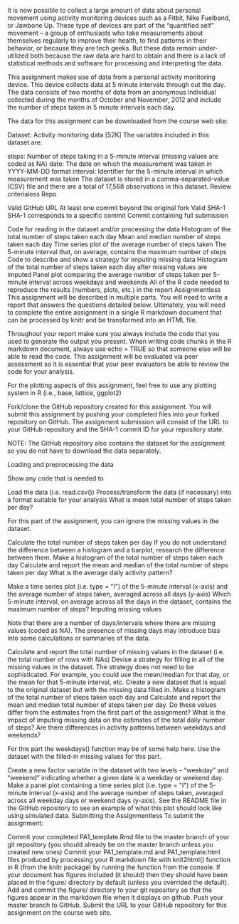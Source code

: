 It is now possible to collect a large amount of data about personal movement using activity monitoring devices such as a Fitbit, Nike Fuelband, or Jawbone Up. These type of devices are part of the “quantified self” movement – a group of enthusiasts who take measurements about themselves regularly to improve their health, to find patterns in their behavior, or because they are tech geeks. But these data remain under-utilized both because the raw data are hard to obtain and there is a lack of statistical methods and software for processing and interpreting the data.

This assignment makes use of data from a personal activity monitoring device. This device collects data at 5 minute intervals through out the day. The data consists of two months of data from an anonymous individual collected during the months of October and November, 2012 and include the number of steps taken in 5 minute intervals each day.

The data for this assignment can be downloaded from the course web site:

Dataset: Activity monitoring data [52K]
The variables included in this dataset are:

steps: Number of steps taking in a 5-minute interval (missing values are coded as NA)
date: The date on which the measurement was taken in YYYY-MM-DD format
interval: Identifier for the 5-minute interval in which measurement was taken
The dataset is stored in a comma-separated-value (CSV) file and there are a total of 17,568 observations in this dataset.
Review criterialess 
Repo

Valid GitHub URL
At least one commit beyond the original fork
Valid SHA-1
SHA-1 corresponds to a specific commit
Commit containing full submission

Code for reading in the dataset and/or processing the data
Histogram of the total number of steps taken each day
Mean and median number of steps taken each day
Time series plot of the average number of steps taken
The 5-minute interval that, on average, contains the maximum number of steps
Code to describe and show a strategy for imputing missing data
Histogram of the total number of steps taken each day after missing values are imputed
Panel plot comparing the average number of steps taken per 5-minute interval across weekdays and weekends
All of the R code needed to reproduce the results (numbers, plots, etc.) in the report
Assignmentless 
This assignment will be described in multiple parts. You will need to write a report that answers the questions detailed below. Ultimately, you will need to complete the entire assignment in a single R markdown document that can be processed by knitr and be transformed into an HTML file.

Throughout your report make sure you always include the code that you used to generate the output you present. When writing code chunks in the R markdown document, always use echo = TRUE so that someone else will be able to read the code. This assignment will be evaluated via peer assessment so it is essential that your peer evaluators be able to review the code for your analysis.

For the plotting aspects of this assignment, feel free to use any plotting system in R (i.e., base, lattice, ggplot2)

Fork/clone the GitHub repository created for this assignment. You will submit this assignment by pushing your completed files into your forked repository on GitHub. The assignment submission will consist of the URL to your GitHub repository and the SHA-1 commit ID for your repository state.

NOTE: The GitHub repository also contains the dataset for the assignment so you do not have to download the data separately.

Loading and preprocessing the data

Show any code that is needed to

Load the data (i.e. read.csv())
Process/transform the data (if necessary) into a format suitable for your analysis
What is mean total number of steps taken per day?

For this part of the assignment, you can ignore the missing values in the dataset.

Calculate the total number of steps taken per day
If you do not understand the difference between a histogram and a barplot, research the difference between them. Make a histogram of the total number of steps taken each day
Calculate and report the mean and median of the total number of steps taken per day
What is the average daily activity pattern?

Make a time series plot (i.e. type = "l") of the 5-minute interval (x-axis) and the average number of steps taken, averaged across all days (y-axis)
Which 5-minute interval, on average across all the days in the dataset, contains the maximum number of steps?
Imputing missing values

Note that there are a number of days/intervals where there are missing values (coded as NA). The presence of missing days may introduce bias into some calculations or summaries of the data.

Calculate and report the total number of missing values in the dataset (i.e. the total number of rows with NAs)
Devise a strategy for filling in all of the missing values in the dataset. The strategy does not need to be sophisticated. For example, you could use the mean/median for that day, or the mean for that 5-minute interval, etc.
Create a new dataset that is equal to the original dataset but with the missing data filled in.
Make a histogram of the total number of steps taken each day and Calculate and report the mean and median total number of steps taken per day. Do these values differ from the estimates from the first part of the assignment? What is the impact of imputing missing data on the estimates of the total daily number of steps?
Are there differences in activity patterns between weekdays and weekends?

For this part the weekdays() function may be of some help here. Use the dataset with the filled-in missing values for this part.

Create a new factor variable in the dataset with two levels – “weekday” and “weekend” indicating whether a given date is a weekday or weekend day.
Make a panel plot containing a time series plot (i.e. type = "l") of the 5-minute interval (x-axis) and the average number of steps taken, averaged across all weekday days or weekend days (y-axis). See the README file in the GitHub repository to see an example of what this plot should look like using simulated data.
Submitting the Assignmentless 
To submit the assignment:

Commit your completed PA1_template.Rmd file to the master branch of your git repository (you should already be on the master branch unless you created new ones)
Commit your PA1_template.md and PA1_template.html files produced by processing your R markdown file with knit2html() function in R (from the knitr package) by running the function from the console.
If your document has figures included (it should) then they should have been placed in the figure/ directory by default (unless you overrided the default). Add and commit the figure/ directory to your git repository so that the figures appear in the markdown file when it displays on github.
Push your master branch to GitHub.
Submit the URL to your GitHub repository for this assignment on the course web site.
